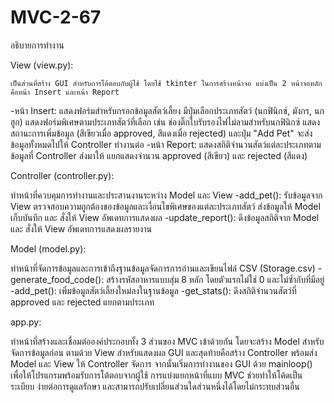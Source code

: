 # MVC-2-67

อธิบายการทำงาน

View (view.py):

	เป็นส่วนที่สร้าง GUI สำหรับการโต้ตอบกับผู้ใช้ โดยใช้ tkinter ในการสร้างหน้าจอ แบ่งเป็น 2 หน้าจอหลักคือหน้า Insert และหน้า Report 
-หน้า Insert:
แสดงฟอร์มสำหรับกรอกข้อมูลสัตว์เลี้ยง มีปุ่มเลือกประเภทสัตว์ (นกฟินิกซ์, มังกร, นกฮูก) แสดงฟอร์มพิเศษตามประเภทสัตว์ที่เลือก เช่น ช่องติ๊กใบรับรองไฟไม่ลามสำหรับนกฟินิกซ์  แสดงสถานะการเพิ่มข้อมูล (สีเขียวเมื่อ approved, สีแดงเมื่อ rejected) และปุ่ม "Add Pet" จะส่งข้อมูลทั้งหมดไปให้ Controller ทำงานต่อ
-หน้า Report:
แสดงสถิติจำนวนสัตว์แต่ละประเภทตามข้อมูลที่  Controller ส่งมาให้ แยกแสดงจำนวน approved (สีเขียว) และ rejected (สีแดง)


Controller (controller.py):

ทำหน้าที่ควบคุมการทำงานและประสานงานระหว่าง Model และ View
-add_pet(): รับข้อมูลจาก View ตรวจสอบความถูกต้องของข้อมูลและเงื่อนไขพิเศษของแต่ละประเภทสัตว์ ส่งข้อมูลให้ Model เก็บบันทึก และ สั่งให้ View อัพเดทการแสดงผล
-update_report(): ดึงข้อมูลสถิติจาก Model และ สั่งให้ View อัพเดทการแสดงผลรายงาน

Model (model.py):

ทำหน้าที่จัดการข้อมูลและการเข้าถึงฐานข้อมูลจัดการการอ่านและเขียนไฟล์ CSV (Storage.csv)
-generate_food_code(): สร้างรหัสอาหารแบบสุ่ม 8 หลัก โดยตัวแรกไม่ใช่ 0 และไม่ซ้ำกับที่มีอยู่
-add_pet(): เพิ่มข้อมูลสัตว์เลี้ยงใหม่ลงในฐานข้อมูล
-get_stats(): ดึงสถิติจำนวนสัตว์ที่ approved และ rejected แยกตามประเภท

app.py:

ทำหน้าที่สร้างและเชื่อมต่อองค์ประกอบทั้ง 3 ส่วนของ MVC เข้าด้วยกัน โดยจะสร้าง Model สำหรับจัดการข้อมูลก่อน ตามด้วย View สำหรับแสดงผล GUI และสุดท้ายคือสร้าง Controller พร้อมส่ง Model และ View ให้ Controller จัดการ จากนั้นเริ่มการทำงานของ GUI ด้วย mainloop() เพื่อให้โปรแกรมพร้อมรับการโต้ตอบจากผู้ใช้ การแบ่งแยกหน้าที่แบบ MVC ช่วยทำให้โค้ดเป็นระเบียบ ง่ายต่อการดูแลรักษา และสามารถปรับเปลี่ยนส่วนใดส่วนหนึ่งได้โดยไม่กระทบส่วนอื่น

